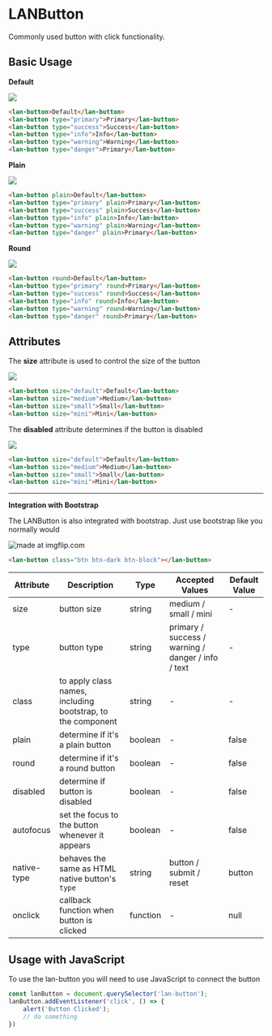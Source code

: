 # LANButton

Commonly used button with click functionality.

## Basic Usage

**Default**

<img src="https://i.imgflip.com/31dmsr.gif">

```html
<lan-button>Default</lan-button>
<lan-button type="primary">Primary</lan-button>
<lan-button type="success">Success</lan-button>
<lan-button type="info">Info</lan-button>
<lan-button type="warning">Warning</lan-button>
<lan-button type="danger">Primary</lan-button>
```

**Plain**

<img src="https://i.imgflip.com/31dmkh.gif">

```html
<lan-button plain>Default</lan-button>
<lan-button type="primary" plain>Primary</lan-button>
<lan-button type="success" plain>Success</lan-button>
<lan-button type="info" plain>Info</lan-button>
<lan-button type="warning" plain>Warning</lan-button>
<lan-button type="danger" plain>Primary</lan-button>
```

**Round**

<img src="https://i.imgflip.com/31dn5k.gif">

```html
<lan-button round>Default</lan-button>
<lan-button type="primary" round>Primary</lan-button>
<lan-button type="success" round>Success</lan-button>
<lan-button type="info" round>Info</lan-button>
<lan-button type="warning" round>Warning</lan-button>
<lan-button type="danger" round>Primary</lan-button>
```

## Attributes

The **size** attribute is used to control the size of the button

<img src="https://i.imgflip.com/31dl7y.gif">

```html
<lan-button size="default">Default</lan-button>
<lan-button size="medium">Medium</lan-button>
<lan-button size="small">Small</lan-button>
<lan-button size="mini">Mini</lan-button>
```

The **disabled** attribute determines if the button is disabled

<img src="https://i.imgflip.com/31dnp4.gif">

```html
<lan-button size="default">Default</lan-button>
<lan-button size="medium">Medium</lan-button>
<lan-button size="small">Small</lan-button>
<lan-button size="mini">Mini</lan-button>
```

---

**Integration with Bootstrap**

The LANButton is also integrated with bootstrap. Just use bootstrap like you normally would

<img src="https://i.imgflip.com/31gw03.gif" title="made at imgflip.com"/>

```html
<lan-button class="btn btn-dark btn-block"></lan-button>
```

| Attribute   | Description                                                 | Type     | Accepted Values                                    | Default Value |
| ----------- | ----------------------------------------------------------- | -------- | -------------------------------------------------- | ------------- |
| size        | button size                                                 | string   | medium / small / mini                              | -             |
| type        | button type                                                 | string   | primary / success / warning / danger / info / text | -             |
| class       | to apply class names, including bootstrap, to the component | string   | -                                                  | -             |
| plain       | determine if it's a plain button                            | boolean  | -                                                  | false         |
| round       | determine if it's a round button                            | boolean  | -                                                  | false         |
| disabled    | determine if button is disabled                             | boolean  | -                                                  | false         |
| autofocus   | set the focus to the button whenever it appears             | boolean  | -                                                  | false         |
| native-type | behaves the same as HTML native button's `type`             | string   | button / submit / reset                            | button        |
| onclick     | callback function when button is clicked                    | function | -                                                  | null          |

## Usage with JavaScript

To use the lan-button you will need to use JavaScript to connect the button

```JavaScript
const lanButton = document.querySelector('lan-button');
lanButton.addEventListener('click', () => {
    alert('Button Clicked');
    // do something
})
```
